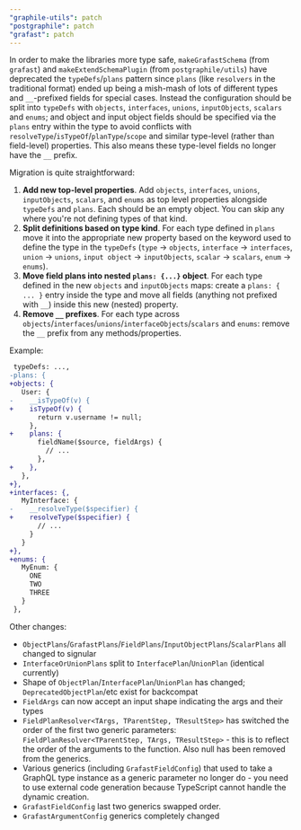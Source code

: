 ```yaml
---
"graphile-utils": patch
"postgraphile": patch
"grafast": patch
---
```


In order to make the libraries more type safe, `makeGrafastSchema` (from
`grafast`) and `makeExtendSchemaPlugin` (from `postgraphile/utils`) have
deprecated the `typeDefs`/`plans` pattern since `plans` (like `resolvers` in the
traditional format) ended up being a mish-mash of lots of different types and
`__`-prefixed fields for special cases. Instead the configuration should be
split into `typeDefs` with `objects`, `interfaces`, `unions`, `inputObjects`,
`scalars` and `enums`; and object and input object fields should be specified
via the `plans` entry within the type to avoid conflicts with
`resolveType`/`isTypeOf`/`planType`/`scope` and similar type-level (rather than
field-level) properties. This also means these type-level fields no longer have
the `__` prefix.

Migration is quite straightforward:

1. **Add new top-level properties**. Add `objects`, `interfaces`, `unions`,
   `inputObjects`, `scalars`, and `enums` as top level properties alongside
   `typeDefs` and `plans`. Each should be an empty object. You can skip any
   where you're not defining types of that kind.
1. **Split definitions based on type kind**. For each type defined in `plans`
   move it into the appropriate new property based on the keyword used to define
   the type in the `typeDefs` (`type` &rarr; `objects`, `interface` &rarr;
   `interfaces`, `union` &rarr; `unions`, `input object` &rarr; `inputObjects`,
   `scalar` &rarr; `scalars`, `enum` &rarr; `enums`).
1. **Move field plans into nested `plans: {...}` object**. For each type defined
   in the new `objects` and `inputObjects` maps: create a `plans: { ... }` entry
   inside the type and move all fields (anything not prefixed with `__`) inside
   this new (nested) property.
1. **Remove `__` prefixes**. For each type across
   `objects`/`interfaces`/`unions`/`interfaceObjects`/`scalars` and `enums`:
   remove the `__` prefix from any methods/properties.

Example:

```diff
 typeDefs: ...,
-plans: {
+objects: {
   User: {
-    __isTypeOf(v) {
+    isTypeOf(v) {
       return v.username != null;
     },
+    plans: {
       fieldName($source, fieldArgs) {
         // ...
       },
+    },
   },
+},
+interfaces: {,
   MyInterface: {
-    __resolveType($specifier) {
+    resolveType($specifier) {
       // ...
     }
   }
+},
+enums: {
   MyEnum: {
     ONE
     TWO
     THREE
   }
 },
```

Other changes:

- `ObjectPlans`/`GrafastPlans`/`FieldPlans`/`InputObjectPlans`/`ScalarPlans` all
  changed to signular
- `InterfaceOrUnionPlans` split to `InterfacePlan`/`UnionPlan` (identical
  currently)
- Shape of `ObjectPlan`/`InterfacePlan`/`UnionPlan` has changed;
  `DeprecatedObjectPlan`/etc exist for backcompat
- `FieldArgs` can now accept an input shape indicating the args and their types
- `FieldPlanResolver<TArgs, TParentStep, TResultStep>` has switched the order of
  the first two generic parameters:
  `FieldPlanResolver<TParentStep, TArgs, TResultStep>` - this is to reflect the
  order of the arguments to the function. Also null has been removed from the
  generics.
- Various generics (including `GrafastFieldConfig`) that used to take a GraphQL
  type instance as a generic parameter no longer do - you need to use external
  code generation because TypeScript cannot handle the dynamic creation.
- `GrafastFieldConfig` last two generics swapped order.
- `GrafastArgumentConfig` generics completely changed
